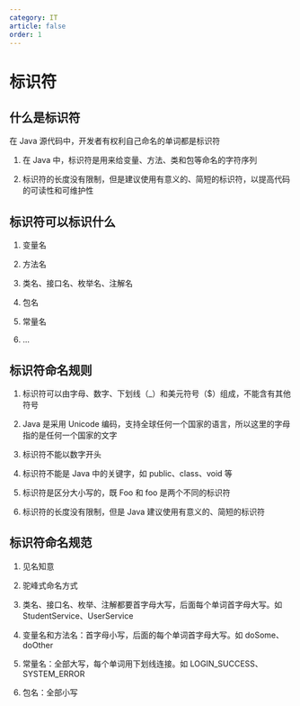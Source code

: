 ```yaml
---
category: IT
article: false
order: 1
---
```


# 标识符

## 什么是标识符

在 Java 源代码中，开发者有权利自己命名的单词都是标识符

1. 在 Java 中，标识符是用来给变量、方法、类和包等命名的字符序列

2. 标识符的长度没有限制，但是建议使用有意义的、简短的标识符，以提高代码的可读性和可维护性

## 标识符可以标识什么

1. 变量名

2. 方法名

3. 类名、接口名、枚举名、注解名

4. 包名

5. 常量名

6. ...

## 标识符命名规则

1. 标识符可以由字母、数字、下划线（_）和美元符号（$）组成，不能含有其他符号

2. Java 是采用 Unicode 编码，支持全球任何一个国家的语言，所以这里的字母指的是任何一个国家的文字

3. 标识符不能以数字开头

4. 标识符不能是 Java 中的关键字，如 public、class、void 等

5. 标识符是区分大小写的，既 Foo 和 foo 是两个不同的标识符

6. 标识符的长度没有限制，但是 Java 建议使用有意义的、简短的标识符

## 标识符命名规范

1. 见名知意

2. 驼峰式命名方式

3. 类名、接口名、枚举、注解都要首字母大写，后面每个单词首字母大写。如 StudentService、UserService

4. 变量名和方法名：首字母小写，后面的每个单词首字母大写。如 doSome、doOther

5. 常量名：全部大写，每个单词用下划线连接。如 LOGIN_SUCCESS、SYSTEM_ERROR

6. 包名：全部小写